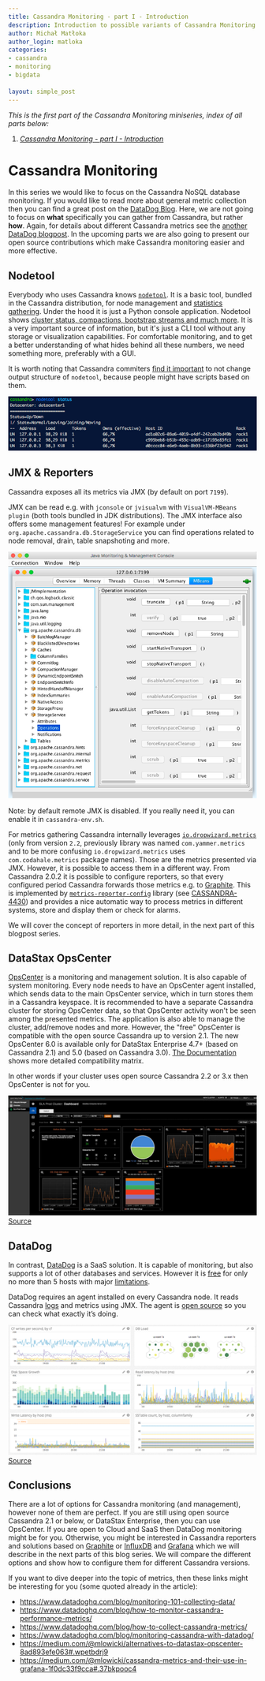 ```yaml
---
title: Cassandra Monitoring - part I - Introduction
description: Introduction to possible variants of Cassandra Monitoring
author: Michał Matłoka
author_login: matloka
categories:
- cassandra
- monitoring
- bigdata

layout: simple_post
---
```


*This is the first part of the Cassandra Monitoring miniseries, index of all parts below:*

1. *[Cassandra Monitoring - part I - Introduction](https://softwaremill.com/cassandra-monitoring-part-1/)*

# Cassandra Monitoring

In this series we would like to focus on the Cassandra NoSQL database monitoring. If you would like to read more about general metric collection then you can find a great post on the [DataDog Blog](https://www.datadoghq.com/blog/monitoring-101-collecting-data/). Here, we are not going to focus on **what** specifically you can gather from Cassandra, but rather **how**. Again, for details about different Cassandra metrics see the [another DataDog  blogpost](https://www.datadoghq.com/blog/how-to-monitor-cassandra-performance-metrics/).
In the upcoming parts we are also going to present our open source contributions which make Cassandra monitoring easier and more effective.

## Nodetool

Everybody who uses Cassandra knows [`nodetool`](http://docs.datastax.com/en/cassandra/3.x/cassandra/tools/toolsNodetool.html). It is a basic tool, bundled in the Cassandra distribution, for node management and [statistics gathering](http://docs.datastax.com/en/cassandra/3.0/cassandra/operations/opsMonitoring.html?scroll=opsMonitoring__opsMonitoringNodetool). Under the hood it is just a Python console application. Nodetool shows [cluster status, compactions, bootstrap streams and much more](https://www.datadoghq.com/blog/how-to-monitor-cassandra-performance-metrics/). It is a very important source of information, but it's just a CLI tool without any storage or visualization capabilities. For comfortable monitoring, and to get a better understanding of what hides behind all these numbers, we need something more, preferably with a GUI.

It is worth noting that Cassandra commiters [find it important](https://issues.apache.org/jira/browse/CASSANDRA-11939) to not change output structure of `nodetool`, because people might have scripts based on them.

![Nodetool](/img/uploads/2016/07/cassandra-monitoring-1-nodetool.png)

## JMX & Reporters

Cassandra exposes all its metrics via JMX (by default on port `7199`).

JMX can be read e.g. with `jconsole` or `jvisualvm` with `VisualVM-MBeans plugin` (both tools bundled in JDK distributions).
The JMX interface also offers some management features! For example under `org.apache.cassandra.db.StorageService` you can find operations related to node removal, drain, table snapshoting and more.

![JMX operations](/img/uploads/2016/07/cassandra-monitoring-1-jmx.png)

Note: by default remote JMX is disabled. If you really need it, you can enable it in `cassandra-env.sh`.

For metrics gathering Cassandra internally leverages [`io.dropwizard.metrics`](http://metrics.dropwizard.io/)  (only from version `2.2`, previously library was named `com.yammer.metrics` and to be more confusing  `io.dropwizard.metrics` uses `com.codahale.metrics` package names). Those are the metrics presented via JMX. However, it is possible to access them in a different way. From Cassandra 2.0.2 it is possible to configure reporters, so that every configured period Cassandra forwards those metrics e.g. to [Graphite](https://graphiteapp.org/). This is implemented by [`metrics-reporter-config`](https://github.com/addthis/metrics-reporter-config) library  (see [CASSANDRA-4430](https://issues.apache.org/jira/browse/CASSANDRA-4430)) and provides a nice automatic way to process metrics in different systems, store and display them or check for alarms.

We will cover the concept of reporters in more detail, in the next part of this blogpost series.

## DataStax OpsCenter

[OpsCenter](http://www.datastax.com/products/datastax-opscenter) is a monitoring and management solution. It is also capable of system monitoring. Every node needs to have an OpsCenter agent installed, which sends data to the main OpsCenter service, which in turn stores them in a Cassandra keyspace. It is recommended to have a separate Cassandra cluster for storing OpsCenter data, so that OpsCenter activity won't be seen among the presented metrics. The application is also able to manage the cluster, add/remove nodes and more. However, the "free" OpsCenter is compatible with the open source Cassandra up to version 2.1. The new OpsCenter 6.0 is available only for DataStax Enterprise 4.7+ (based on Cassandra 2.1) and 5.0 (based on Cassandra 3.0). [The Documentation](http://docs.datastax.com/en/landing_page/doc/landing_page/compatibility.html?scroll=compatibilityDocument__opsc-compatibility) shows more detailed compatibility matrix.

In other words if your cluster uses open source Cassandra 2.2 or 3.x then OpsCenter is not for you.

![OpsCenter](/img/uploads/2016/07/cassandra-monitoring-1-opscenter.jpg)[Source](http://www.datastax.com/wp-content/themes/datastax-2014-08/images/products/OpsCenter-Screenshot-VisualMonitoringandTuning.jpg)

## DataDog

In contrast, [DataDog](datadoghq.com) is a SaaS solution. It is capable of monitoring, but also supports a lot of other databases and services. However it is [free](https://www.datadoghq.com/pricing/) for only no more than 5 hosts with major [limitations](https://www.datadoghq.com/pricing/).

DataDog requires an agent installed on every Cassandra node. It reads Cassandra [logs](https://github.com/DataDog/dd-agent/blob/master/dogstream/cassandra.py) and metrics using JMX. The agent is [open source](https://github.com/DataDog/dd-agent) so you can check what exactly it’s doing.

![DataDog](/img/uploads/2016/07/cassandra-monitoring-1-datadog.png)[Source](https://www.datadoghq.com/blog/how-to-monitor-cassandra-performance-metrics/)

## Conclusions

There are a lot of options for Cassandra monitoring (and management), however none of them are perfect. If you are still using open source Cassandra 2.1 or below, or DataStax Enterprise, then you can use OpsCenter. If you are open to Cloud and SaaS then DataDog monitoring might be for you. Otherwise, you might be interested in Cassandra reporters and solutions based on [Graphite](https://graphiteapp.org/) or [InfluxDB](https://influxdata.com/time-series-platform/influxdb/) and [Grafana](http://grafana.org/) which we will describe in the next parts of this blog series. We will compare the different options and show how to configure them for different Cassandra versions.

If you want to dive deeper into the topic of metrics, then these links might be interesting for you (some quoted already in the article):

* https://www.datadoghq.com/blog/monitoring-101-collecting-data/
* https://www.datadoghq.com/blog/how-to-monitor-cassandra-performance-metrics/
* https://www.datadoghq.com/blog/how-to-collect-cassandra-metrics/
* https://www.datadoghq.com/blog/monitoring-cassandra-with-datadog/
* https://medium.com/@mlowicki/alternatives-to-datastax-opscenter-8ad893efe063#.wpetbdrj9
* https://medium.com/@mlowicki/cassandra-metrics-and-their-use-in-grafana-1f0dc33f9cca#.37bkpooc4
